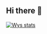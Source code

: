 ## Hi there 👋

[![Wys stats](https://github-readme-stats.vercel.app/api?username=wys)](https://github.com/wys/github-readme-stats)

